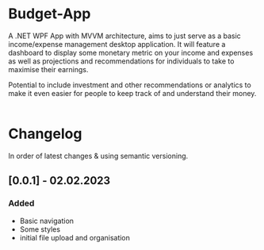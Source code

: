 # Budget-App
A .NET WPF App with MVVM architecture, aims to just serve as a basic income/expense management desktop application. It will feature a dashboard to display some monetary metric on your income and expenses as well as projections and recommendations for individuals to take to maximise their earnings.

Potential to include investment and other recommendations or analytics to make it even easier for people to keep track of and understand their money. 
<br><br>
# Changelog
In order of latest changes & using semantic versioning.

## [0.0.1] - 02.02.2023
### Added
- Basic navigation
- Some styles
- initial file upload and organisation
